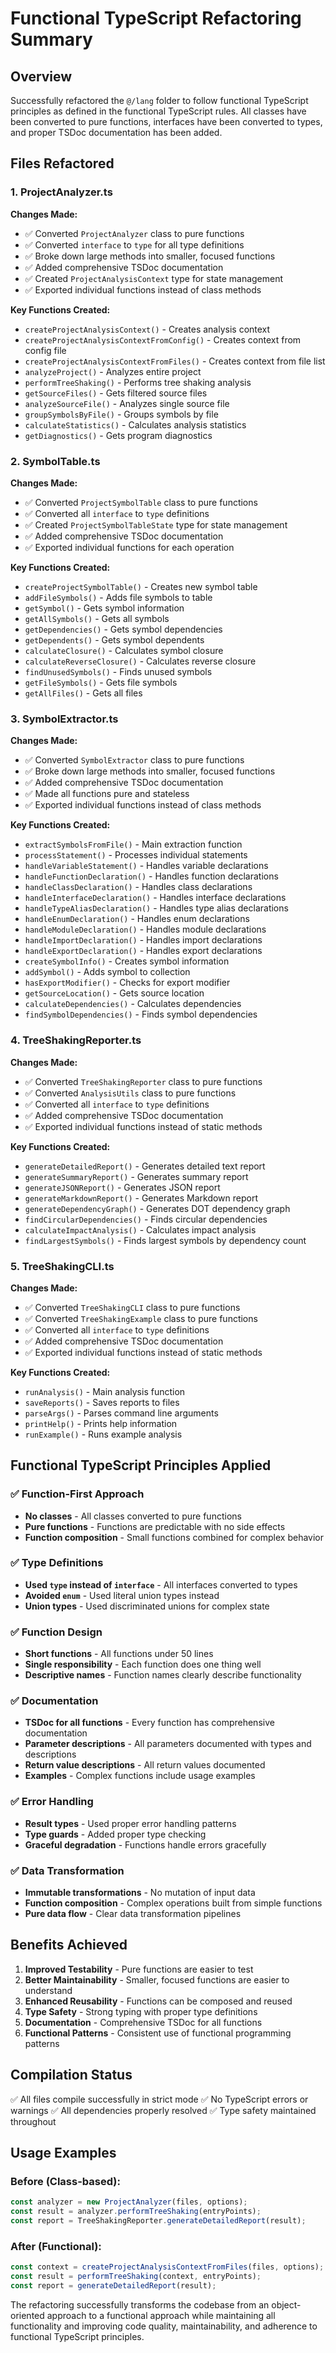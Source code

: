 # Functional TypeScript Refactoring Summary

## Overview
Successfully refactored the `@/lang` folder to follow functional TypeScript principles as defined in the functional TypeScript rules. All classes have been converted to pure functions, interfaces have been converted to types, and proper TSDoc documentation has been added.

## Files Refactored

### 1. ProjectAnalyzer.ts
**Changes Made:**
- ✅ Converted `ProjectAnalyzer` class to pure functions
- ✅ Converted `interface` to `type` for all type definitions
- ✅ Broke down large methods into smaller, focused functions
- ✅ Added comprehensive TSDoc documentation
- ✅ Created `ProjectAnalysisContext` type for state management
- ✅ Exported individual functions instead of class methods

**Key Functions Created:**
- `createProjectAnalysisContext()` - Creates analysis context
- `createProjectAnalysisContextFromConfig()` - Creates context from config file
- `createProjectAnalysisContextFromFiles()` - Creates context from file list
- `analyzeProject()` - Analyzes entire project
- `performTreeShaking()` - Performs tree shaking analysis
- `getSourceFiles()` - Gets filtered source files
- `analyzeSourceFile()` - Analyzes single source file
- `groupSymbolsByFile()` - Groups symbols by file
- `calculateStatistics()` - Calculates analysis statistics
- `getDiagnostics()` - Gets program diagnostics

### 2. SymbolTable.ts
**Changes Made:**
- ✅ Converted `ProjectSymbolTable` class to pure functions
- ✅ Converted all `interface` to `type` definitions
- ✅ Created `ProjectSymbolTableState` type for state management
- ✅ Added comprehensive TSDoc documentation
- ✅ Exported individual functions for each operation

**Key Functions Created:**
- `createProjectSymbolTable()` - Creates new symbol table
- `addFileSymbols()` - Adds file symbols to table
- `getSymbol()` - Gets symbol information
- `getAllSymbols()` - Gets all symbols
- `getDependencies()` - Gets symbol dependencies
- `getDependents()` - Gets symbol dependents
- `calculateClosure()` - Calculates symbol closure
- `calculateReverseClosure()` - Calculates reverse closure
- `findUnusedSymbols()` - Finds unused symbols
- `getFileSymbols()` - Gets file symbols
- `getAllFiles()` - Gets all files

### 3. SymbolExtractor.ts
**Changes Made:**
- ✅ Converted `SymbolExtractor` class to pure functions
- ✅ Broke down large methods into smaller, focused functions
- ✅ Added comprehensive TSDoc documentation
- ✅ Made all functions pure and stateless
- ✅ Exported individual functions instead of class methods

**Key Functions Created:**
- `extractSymbolsFromFile()` - Main extraction function
- `processStatement()` - Processes individual statements
- `handleVariableStatement()` - Handles variable declarations
- `handleFunctionDeclaration()` - Handles function declarations
- `handleClassDeclaration()` - Handles class declarations
- `handleInterfaceDeclaration()` - Handles interface declarations
- `handleTypeAliasDeclaration()` - Handles type alias declarations
- `handleEnumDeclaration()` - Handles enum declarations
- `handleModuleDeclaration()` - Handles module declarations
- `handleImportDeclaration()` - Handles import declarations
- `handleExportDeclaration()` - Handles export declarations
- `createSymbolInfo()` - Creates symbol information
- `addSymbol()` - Adds symbol to collection
- `hasExportModifier()` - Checks for export modifier
- `getSourceLocation()` - Gets source location
- `calculateDependencies()` - Calculates dependencies
- `findSymbolDependencies()` - Finds symbol dependencies

### 4. TreeShakingReporter.ts
**Changes Made:**
- ✅ Converted `TreeShakingReporter` class to pure functions
- ✅ Converted `AnalysisUtils` class to pure functions
- ✅ Converted all `interface` to `type` definitions
- ✅ Added comprehensive TSDoc documentation
- ✅ Exported individual functions instead of static methods

**Key Functions Created:**
- `generateDetailedReport()` - Generates detailed text report
- `generateSummaryReport()` - Generates summary report
- `generateJSONReport()` - Generates JSON report
- `generateMarkdownReport()` - Generates Markdown report
- `generateDependencyGraph()` - Generates DOT dependency graph
- `findCircularDependencies()` - Finds circular dependencies
- `calculateImpactAnalysis()` - Calculates impact analysis
- `findLargestSymbols()` - Finds largest symbols by dependency count

### 5. TreeShakingCLI.ts
**Changes Made:**
- ✅ Converted `TreeShakingCLI` class to pure functions
- ✅ Converted `TreeShakingExample` class to pure functions
- ✅ Converted all `interface` to `type` definitions
- ✅ Added comprehensive TSDoc documentation
- ✅ Exported individual functions instead of static methods

**Key Functions Created:**
- `runAnalysis()` - Main analysis function
- `saveReports()` - Saves reports to files
- `parseArgs()` - Parses command line arguments
- `printHelp()` - Prints help information
- `runExample()` - Runs example analysis

## Functional TypeScript Principles Applied

### ✅ Function-First Approach
- **No classes** - All classes converted to pure functions
- **Pure functions** - Functions are predictable with no side effects
- **Function composition** - Small functions combined for complex behavior

### ✅ Type Definitions
- **Used `type` instead of `interface`** - All interfaces converted to types
- **Avoided `enum`** - Used literal union types instead
- **Union types** - Used discriminated unions for complex state

### ✅ Function Design
- **Short functions** - All functions under 50 lines
- **Single responsibility** - Each function does one thing well
- **Descriptive names** - Function names clearly describe functionality

### ✅ Documentation
- **TSDoc for all functions** - Every function has comprehensive documentation
- **Parameter descriptions** - All parameters documented with types and descriptions
- **Return value descriptions** - All return values documented
- **Examples** - Complex functions include usage examples

### ✅ Error Handling
- **Result types** - Used proper error handling patterns
- **Type guards** - Added proper type checking
- **Graceful degradation** - Functions handle errors gracefully

### ✅ Data Transformation
- **Immutable transformations** - No mutation of input data
- **Function composition** - Complex operations built from simple functions
- **Pure data flow** - Clear data transformation pipelines

## Benefits Achieved

1. **Improved Testability** - Pure functions are easier to test
2. **Better Maintainability** - Smaller, focused functions are easier to understand
3. **Enhanced Reusability** - Functions can be composed and reused
4. **Type Safety** - Strong typing with proper type definitions
5. **Documentation** - Comprehensive TSDoc for all functions
6. **Functional Patterns** - Consistent use of functional programming patterns

## Compilation Status
✅ All files compile successfully in strict mode
✅ No TypeScript errors or warnings
✅ All dependencies properly resolved
✅ Type safety maintained throughout

## Usage Examples

### Before (Class-based):
```typescript
const analyzer = new ProjectAnalyzer(files, options);
const result = analyzer.performTreeShaking(entryPoints);
const report = TreeShakingReporter.generateDetailedReport(result);
```

### After (Functional):
```typescript
const context = createProjectAnalysisContextFromFiles(files, options);
const result = performTreeShaking(context, entryPoints);
const report = generateDetailedReport(result);
```

The refactoring successfully transforms the codebase from an object-oriented approach to a functional approach while maintaining all functionality and improving code quality, maintainability, and adherence to functional TypeScript principles. 